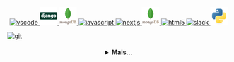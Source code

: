 

  <p align="center">
   <a href="https://code.visualstudio.com/">
      <img src="https://cdn.jsdelivr.net/gh/devicons/devicon/icons/vscode/vscode-original.svg" alt="vscode" width="40" height="40"/>
   </a>
   <a href="https://www.djangoproject.com/">
      <img src="https://raw.githubusercontent.com/devicons/devicon/master/icons/django/django-original.svg" alt="html5" width="40" height="40"/>
   </a>
   <a href="https://raw.githubusercontent.com/devicons/devicon/master/icons/django/django-original.svg">
      <img src="https://raw.githubusercontent.com/devicons/devicon/master/icons/mongodb/mongodb-original-wordmark.svg" alt="css3" width="40" height="40"/>
   </a>
   <a href="https://mariadb.org/">
      <img src="https://www.vectorlogo.zone/logos/mariadb/mariadb-icon.svg" alt="javascript" width="40" height="40"/>
   </a>
   <a href="https://www.mongodb.com/">
      <img src="https://cdn.jsdelivr.net/gh/devicons/devicon/icons/nextjs/nextjs-line.svg" alt="nextjs" width="40" height="40"/>
   </a>
   <a href="https://nodejs.org">
      <img src="https://raw.githubusercontent.com/devicons/devicon/master/icons/mongodb/mongodb-original-wordmark.svg" alt="nodejs" width="40" height="40"/>
   </a>
   <a href="https://www.microsoft.com/en-us/sql-server">
      <img src="https://raw.githubusercontent.com/detain/svg-logos/780f25886640cef088af994181646db2f6b1a3f8/svg/selenium-logo.svg" alt="html5" width="40" height="40"/>
   </a>
   <a href="https://www.mysql.com/">
      <img src="https://www.svgrepo.com/show/303229/microsoft-sql-server-logo.svg" alt="slack" width="40" height="40"/>
   </a>
   <a href="https://www.python.org">
      <img src="https://raw.githubusercontent.com/devicons/devicon/master/icons/python/python-original.svg" alt="git" width="40" height="40"/>
   </a>
</p>
  </a>
   <a href="https://www.selenium.dev">
      <img src="https://raw.githubusercontent.com/detain/svg-logos/780f25886640cef088af994181646db2f6b1a3f8/svg/selenium-logo.svg" alt="git" width="40" height="40"/>
   </a>
</p>

<h4 align="center">
<details>
<summary>Mais...</summary>
<h1 align="center"><img src="https://media.giphy.com/media/hvRJCLFzcasrR4ia7z/giphy.gif" width="25px">Oi meu nome é Heitor</h1></img>

<p align="center">
  <a href="https://github.com/Nuno001">
    <img
      align="center"
      height="150em"
      src="https://github-readme-stats.vercel.app/api?username=Nuno001&show_icons=true&include_all_commits=true&count_private=true&theme=tokyonight"
    />
  </a>
  <a href="https://github.com/Nuno001">
    <img
      align="center"
      height="150em"
      src="https://github-readme-stats.vercel.app/api/top-langs/?username=Nuno001&show_icons=true&include_all_commits=true&count_private=true&layout=compact&theme=tokyonight"
    />
  </a>
</p>


<p align="center">
  <a href="https://github.com/Nuno001">
    <img
      align="center"
      src="https://github-profile-trophy.vercel.app/?username=Nuno001&theme=onedark&no-frame=true&row=1&&margin-w=20&no-bg=true"
    />
  </a>
</a>
</p>

<h3 align="center">Sobre mim:</h3>

<p align="center">
  <a href="https://instagram.com/errorincode212/">
    <img
      align="center"
      src="https://img.shields.io/badge/Instagram-1C1C1C?style=for-the-badge&logo=instagram&logoColor=00FFFF"
    />
  </a>
    </>
  </a>
  <a href="https://discord.gg/https://discord.gg/Gkhs4eFpbR">
    <img
      align="center"
      src="https://img.shields.io/badge/Discord-1C1C1C?style=for-the-badge&logo=discord&logoColor=00FFFF">
  </a>

  </a>
  
    /> print ('Obrigado por ler')
  </a>
</p>
<h5 align="center">@Nuno001</h5>
</details>

